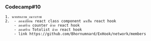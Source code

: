### Codecamp#10
    1. นายสหภาพ เนาวะราช
    2.  - ลองเปลี่ยน react class component มาเป็น react hook 
        - ลองสร้าง counter ด้วย react hook
        - ลองสร้าง Totolist ด้วย react hook
        - link https://github.com/Bhornumnard/ExHook/network/members